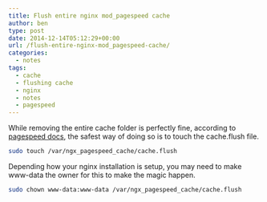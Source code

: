 ```yaml
---
title: Flush entire nginx mod_pagespeed cache
author: ben
type: post
date: 2014-12-14T05:12:29+00:00
url: /flush-entire-nginx-mod_pagespeed-cache/
categories:
  - notes
tags:
  - cache
  - flushing cache
  - nginx
  - notes
  - pagespeed
---
```


While removing the entire cache folder is perfectly fine, according to [pagespeed docs][1], the safest way of doing so is to touch the cache.flush file.

```bash
sudo touch /var/ngx_pagespeed_cache/cache.flush
```

Depending how your nginx installation is setup, you may need to make www-data the owner for this to make the magic happen.

```bash
sudo chown www-data:www-data /var/ngx_pagespeed_cache/cache.flush
```

[1]: https://developers.google.com/speed/pagespeed/module/system
